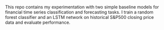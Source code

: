 This repo contains my experimentation with two simple baseline models for financial time series classification and forecasting tasks. I train a random forest classifier and an LSTM network on historical
S&P500 closing price data and evaluate performance.
